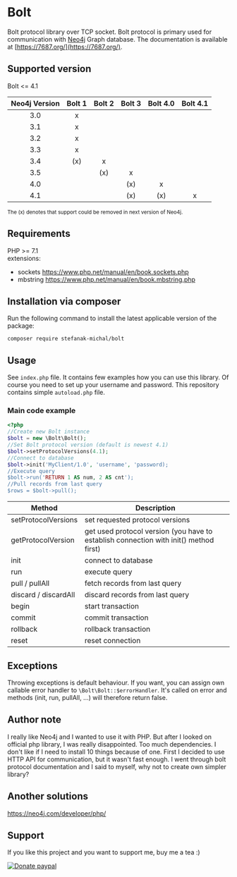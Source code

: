 # Bolt
Bolt protocol library over TCP socket. Bolt protocol is primary used for communication with [Neo4j](https://neo4j.com/) Graph database. The documentation is available at [https://7687.org/](https://7687.org/).

## Supported version
Bolt <= 4.1

| Neo4j Version | Bolt 1 | Bolt 2 | Bolt 3 | Bolt 4.0 | Bolt 4.1 |
|:-------------:|:------:|:------:|:------:|:--------:|:--------:|
| 3.0           | x      |        |        |          |          |
| 3.1           | x      |        |        |          |          |
| 3.2           | x      |        |        |          |          |
| 3.3           | x      |        |        |          |          |
| 3.4           | (x)    | x      |        |          |          |
| 3.5           |        | (x)    | x      |          |          |
| 4.0           |        |        | (x)    | x        |          |
| 4.1           |        |        | (x)    | (x)      | x        |

<sup>The (x) denotes that support could be removed in next version of Neo4j.</sup>

## Requirements
PHP >= 7.1  
extensions:
- sockets https://www.php.net/manual/en/book.sockets.php
- mbstring https://www.php.net/manual/en/book.mbstring.php

## Installation via composer
Run the following command to install the latest applicable version of the package:

``composer require stefanak-michal/bolt``

## Usage
See ``index.php`` file. It contains few examples how you can use this library. Of course you need to set up your username and password. This repository contains simple `autoload.php` file.

### Main code example
```php
<?php
//Create new Bolt instance
$bolt = new \Bolt\Bolt();
//Set Bolt protocol version (default is newest 4.1)
$bolt->setProtocolVersions(4.1);
//Connect to database
$bolt->init('MyClient/1.0', 'username', 'password);
//Execute query
$bolt->run('RETURN 1 AS num, 2 AS cnt');
//Pull records from last query
$rows = $bolt->pull();
```

| Method    | Description                                                        |
|--------------------------|---------------------------------------------------------------------------------------|
| setProtocolVersions    | set requested protocol versions                                                        |
| getProtocolVersion     | get used protocol version (you have to establish connection with init() method first) |
| init                   | connect to database                                                                   |
| run                    | execute query                                                                         |
| pull / pullAll       | fetch records from last query                                                         |
| discard / discardAll | discard records from last query                                                       |
| begin                  | start transaction                                                                     |
| commit                 | commit transaction                                                                    |
| rollback               | rollback transaction                                                                  |
| reset                  | reset connection                                                                      |

## Exceptions
Throwing exceptions is default behaviour. If you want, you can assign own callable error handler to ``\Bolt\Bolt::$errorHandler``. It's called on error and methods (init, run, pullAll, ...) will therefore return false.

## Author note
I really like Neo4j and I wanted to use it with PHP. But after I looked on official php library, I was really disappointed. Too much dependencies. I don't like if I need to install 10 things because of one. First I decided to use HTTP API for communication, but it wasn't fast enough. I went through bolt protocol documentation and I said to myself, why not to create own simpler library?

## Another solutions
https://neo4j.com/developer/php/

## Support
If you like this project and you want to support me, buy me a tea :)

[![Donate paypal](https://www.paypalobjects.com/en_US/i/btn/btn_donateCC_LG.gif)](https://www.paypal.me/MichalStefanak)
